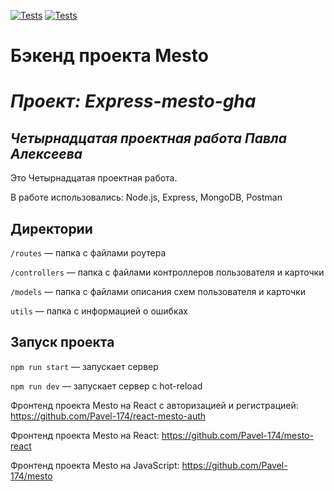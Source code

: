 [![Tests](../../actions/workflows/tests-13-sprint.yml/badge.svg)](../../actions/workflows/tests-13-sprint.yml) [![Tests](../../actions/workflows/tests-14-sprint.yml/badge.svg)](../../actions/workflows/tests-14-sprint.yml) 

# Бэкенд проекта Mesto   

# **_Проект: Express-mesto-gha_** 

## *Четырнадцатая проектная работа Павла Алексеева* 

Это Четырнадцатая проектная работа.  

 

В работе использовались: Node.js, Express, MongoDB, Postman 

 

## Директории 

 

`/routes` — папка с файлами роутера   

`/controllers` — папка с файлами контроллеров пользователя и карточки    

`/models` — папка с файлами описания схем пользователя и карточки   

`utils` — папка с информацией о ошибках  

 

## Запуск проекта 

 

`npm run start` — запускает сервер    

`npm run dev` — запускает сервер с hot-reload 

 

Фронтенд проекта Mesto на React с авторизацией и регистрацией: https://github.com/Pavel-174/react-mesto-auth

Фронтенд проекта Mesto на React: https://github.com/Pavel-174/mesto-react

Фронтенд проекта Mesto на JavaScript: https://github.com/Pavel-174/mesto

